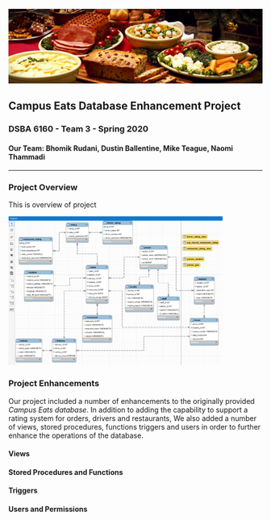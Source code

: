 ![Header](https://github.com/mcteague/campusEatsdb-DSBA6160-Group3/blob/233c357c89bfc80ac0615eaa81404ec0ed8fd701/img/food-dishes-header.jpeg "Header")

<h2>Campus Eats Database Enhancement Project</h2>
<h3>DSBA 6160 - Team 3 - Spring 2020</h3>
<h4>Our Team: Bhomik Rudani, Dustin Ballentine, Mike Teague, Naomi Thammadi</h4>

---

<h3>Project Overview</h3>

This is overview of project

<img src="https://github.com/mcteague/campusEatsdb-DSBA6160-Group3/blob/ffb45b53deab8fd29c30191726c7e9ea4dbadffc/Database/EERD-Final.png" width="425px">

<h3>Project Enhancements</h3>

Our project included a number of enhancements to the originally provided *Campus Eats database*.  In addition to adding the capability to support a rating system for orders, drivers and restaurants, We also added a number of views, stored procedures, functions triggers and users in order to further enhance the operations of the database.

<h4>Views</h4>

<h4>Stored Procedures and Functions</h4>

<h4>Triggers</h4>

<h4>Users and Permissions</h4>

